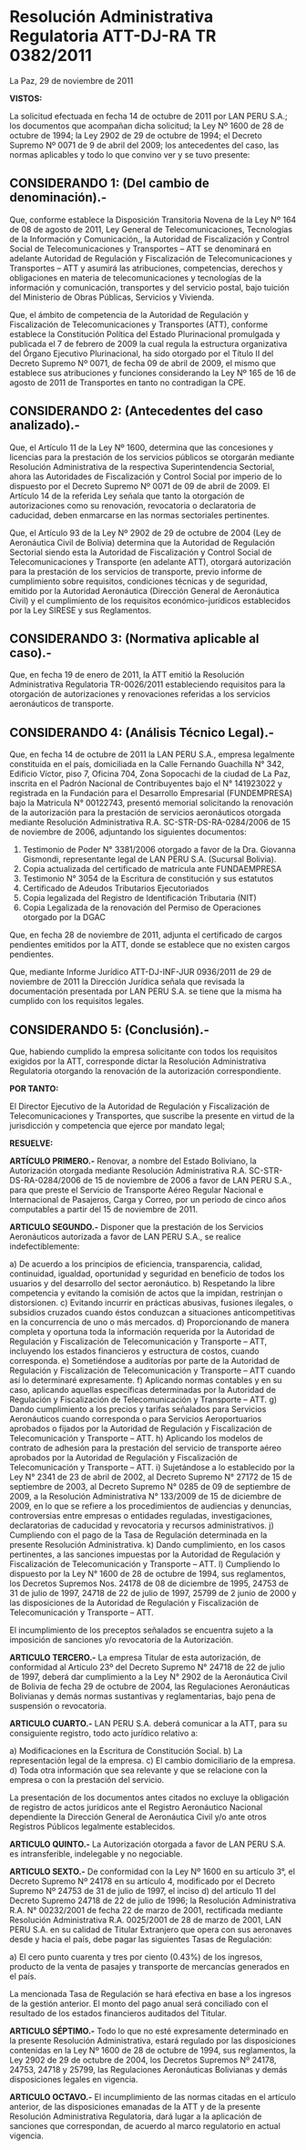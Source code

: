 # Resolución Administrativa Regulatoria ATT-DJ-RA TR 0382/2011

La Paz, 29 de noviembre de 2011

**VISTOS:**

La solicitud efectuada en fecha 14 de octubre de 2011 por LAN PERU S.A.; los documentos que acompañan dicha solicitud; la Ley Nº 1600 de 28 de octubre de 1994; la Ley 2902 de 29 de octubre de 1994; el Decreto Supremo Nº 0071 de 9 de abril del 2009; los antecedentes del caso, las normas aplicables y todo lo que convino ver y se tuvo presente:

## CONSIDERANDO 1: (Del cambio de denominación).-

Que, conforme establece la Disposición Transitoria Novena de la Ley Nº 164 de 08 de agosto de 2011, Ley General de Telecomunicaciones, Tecnologías de la Información y Comunicación,, la Autoridad de Fiscalización y Control Social de Telecomunicaciones y Transportes – ATT se denominará en adelante Autoridad de Regulación y Fiscalización de Telecomunicaciones y Transportes – ATT y asumirá las atribuciones, competencias, derechos y obligaciones en materia de telecomunicaciones y tecnologías de la información y comunicación, transportes y del servicio postal, bajo tuición del Ministerio de Obras Públicas, Servicios y Vivienda.

Que, el ámbito de competencia de la Autoridad de Regulación y Fiscalización de Telecomunicaciones y Transportes (ATT), conforme establece la Constitución Política del Estado Plurinacional promulgada y publicada el 7 de febrero de 2009 la cual regula la estructura organizativa del Órgano Ejecutivo Plurinacional, ha sido otorgado por el Título II del Decreto Supremo Nº 0071, de fecha 09 de abril de 2009, el mismo que establece sus atribuciones y funciones considerando la Ley Nº 165 de 16 de agosto de 2011 de Transportes en tanto no contradigan la CPE.

## CONSIDERANDO 2: (Antecedentes del caso analizado).-

Que, el Artículo 11 de la Ley Nº 1600, determina que las concesiones y licencias para la prestación de los servicios públicos se otorgarán mediante Resolución Administrativa de la respectiva Superintendencia Sectorial, ahora las Autoridades de Fiscalización y Control Social por imperio de lo dispuesto por el Decreto Supremo Nº 0071 de 09 de abril de 2009. El Artículo 14 de la referida Ley señala que tanto la otorgación de autorizaciones como su renovación, revocatoria o declaratoria de caducidad, deben enmarcarse en las normas sectoriales pertinentes.

Que, el Artículo 93 de la Ley Nº 2902 de 29 de octubre de 2004 (Ley de Aeronáutica Civil de Bolivia) determina que la Autoridad de Regulación Sectorial siendo esta la Autoridad de Fiscalización y Control Social de Telecomunicaciones y Transporte (en adelante ATT), otorgará autorización para la prestación de los servicios de transporte, previo informe de cumplimiento sobre requisitos, condiciones técnicas y de seguridad, emitido por la Autoridad Aeronáutica (Dirección General de Aeronáutica Civil) y el cumplimiento de los requisitos económico-jurídicos establecidos por la Ley SIRESE y sus Reglamentos.

## CONSIDERANDO 3: (Normativa aplicable al caso).-

Que, en fecha 19 de enero de 2011, la ATT emitió la Resolución Administrativa Regulatoria TR-0026/2011 estableciendo requisitos para la otorgación de autorizaciones y renovaciones referidas a los servicios aeronáuticos de transporte.

## CONSIDERANDO 4: (Análisis Técnico Legal).-

Que, en fecha 14 de octubre de 2011 la LAN PERU S.A., empresa legalmente constituida en el país, domiciliada en la Calle Fernando Guachilla N° 342, Edificio Víctor, piso 7, Oficina 704, Zona Sopocachi de la ciudad de La Paz, inscrita en el Padrón Nacional de Contribuyentes bajo el N° 141923022 y registrada en la Fundación para el Desarrollo Empresarial (FUNDEMPRESA) bajo la Matricula N° 00122743, presentó memorial solicitando la renovación de la autorización para la prestación de servicios aeronáuticos otorgada mediante Resolución Administrativa R.A. SC-STR-DS-RA-0284/2006 de 15 de noviembre de 2006, adjuntando los siguientes documentos:

1. Testimonio de Poder N° 3381/2006 otorgado a favor de la Dra. Giovanna Gismondi, representante legal de LAN PERU S.A. (Sucursal Bolivia).
2. Copia actualizada del certificado de matrícula ante FUNDAEMPRESA
3. Testimonio N° 3054 de la Escritura de constitución y sus estatutos
4. Certificado de Adeudos Tributarios Ejecutoriados
5. Copia legalizada del Registro de Identificación Tributaria (NIT)
6. Copia Legalizada de la renovación del Permiso de Operaciones otorgado por la DGAC

Que, en fecha 28 de noviembre de 2011, adjunta el certificado de cargos pendientes emitidos por la ATT, donde se establece que no existen cargos pendientes.

Que, mediante Informe Jurídico ATT-DJ-INF-JUR 0936/2011 de 29 de noviembre de 2011 la Dirección Jurídica señala que revisada la documentación presentada por LAN PERU S.A. se tiene que la misma ha cumplido con los requisitos legales.

## CONSIDERANDO 5: (Conclusión).-

Que, habiendo cumplido la empresa solicitante con todos los requisitos exigidos por la ATT, corresponde dictar la Resolución Administrativa Regulatoria otorgando la renovación de la autorización correspondiente.

**POR TANTO:**

El Director Ejecutivo de la Autoridad de Regulación y Fiscalización de Telecomunicaciones y Transportes, que suscribe la presente en virtud de la jurisdicción y competencia que ejerce por mandato legal;

**RESUELVE:**

**ARTÍCULO PRIMERO.-** Renovar, a nombre del Estado Boliviano, la Autorización otorgada mediante Resolución Administrativa R.A. SC-STR-DS-RA-0284/2006 de 15 de noviembre de 2006 a favor de LAN PERU S.A., para que preste el Servicio de Transporte Aéreo Regular Nacional e Internacional de Pasajeros, Carga y Correo, por un periodo de cinco años computables a partir del 15 de noviembre de 2011.

**ARTICULO SEGUNDO.-** Disponer que la prestación de los Servicios Aeronáuticos autorizada a favor de LAN PERU S.A., se realice indefectiblemente:

a) De acuerdo a los principios de eficiencia, transparencia, calidad, continuidad, igualdad, oportunidad y seguridad en beneficio de todos los usuarios y del desarrollo del sector aeronáutico. 
b) Respetando la libre competencia y evitando la comisión de actos que la impidan, restrinjan o distorsionen. 
c) Evitando incurrir en prácticas abusivas, fusiones ilegales, o subsidios cruzados cuando éstos conduzcan a situaciones anticompetitivas en la concurrencia de uno o más mercados. 
d) Proporcionando de manera completa y oportuna toda la información requerida por la Autoridad de Regulación y Fiscalización de Telecomunicación y Transporte – ATT, incluyendo los estados financieros y estructura de costos, cuando corresponda. 
e) Sometiéndose a auditorías por parte de la Autoridad de Regulación y Fiscalización de Telecomunicación y Transporte – ATT cuando así lo determinaré expresamente. 
f) Aplicando normas contables y en su caso, aplicando aquellas específicas determinadas por la Autoridad de Regulación y Fiscalización de Telecomunicación y Transporte – ATT. 
g) Dando cumplimiento a los precios y tarifas señalados para Servicios Aeronáuticos cuando corresponda o para Servicios Aeroportuarios aprobados o fijados por la Autoridad de Regulación y Fiscalización de Telecomunicación y Transporte – ATT. 
h) Aplicando los modelos de contrato de adhesión para la prestación del servicio de transporte aéreo aprobados por la Autoridad de Regulación y Fiscalización de Telecomunicación y Transporte – ATT. 
i) Sujetándose a lo establecido por la Ley N° 2341 de 23 de abril de 2002, al Decreto Supremo N° 27172 de 15 de septiembre de 2003, al Decreto Supremo N° 0285 de 09 de septiembre de 2009, a la Resolución Administrativa N° 133/2009 de 15 de diciembre de 2009, en lo que se refiere a los procedimientos de audiencias y denuncias, controversias entre empresas o entidades reguladas, investigaciones, declaratorias de caducidad y revocatoria y recursos administrativos. 
j) Cumpliendo con el pago de la Tasa de Regulación determinada en la presente Resolución Administrativa. 
k) Dando cumplimiento, en los casos pertinentes, a las sanciones impuestas por la Autoridad de Regulación y Fiscalización de Telecomunicación y Transporte – ATT. 
l) Cumpliendo lo dispuesto por la Ley N° 1600 de 28 de octubre de 1994, sus reglamentos, los Decretos Supremos Nos. 24178 de 08 de diciembre de 1995, 24753 de 31 de julio de 1997, 24718 de 22 de julio de 1997, 25799 de 2 junio de 2000 y las disposiciones de la Autoridad de Regulación y Fiscalización de Telecomunicación y Transporte – ATT.  

El incumplimiento de los preceptos señalados se encuentra sujeto a la imposición de sanciones y/o revocatoria de la Autorización.

**ARTICULO TERCERO.-** La empresa Titular de esta autorización, de conformidad al Artículo 23º del Decreto Supremo N° 24718 de 22 de julio de 1997, deberá dar cumplimiento a la Ley N° 2902 de la Aeronáutica Civil de Bolivia de fecha 29 de octubre de 2004, las Regulaciones Aeronáuticas Bolivianas y demás normas sustantivas y reglamentarias, bajo pena de suspensión o revocatoria.

**ARTICULO CUARTO.-** LAN PERU S.A. deberá comunicar a la ATT, para su consiguiente registro, todo acto jurídico relativo a:

a) Modificaciones en la Escritura de Constitución Social. 
b) La representación legal de la empresa. 
c) El cambio domiciliario de la empresa. 
d) Toda otra información que sea relevante y que se relacione con la empresa o con la prestación del servicio. 

La presentación de los documentos antes citados no excluye la obligación de registro de actos jurídicos ante el Registro Aeronáutico Nacional dependiente la Dirección General de Aeronáutica Civil y/o ante otros Registros Públicos legalmente establecidos.

**ARTICULO QUINTO.-** La Autorización otorgada a favor de LAN PERU S.A. es intransferible, indelegable y no negociable.

**ARTICULO SEXTO.-** De conformidad con la Ley Nº 1600 en su artículo 3°, el Decreto Supremo Nº 24178 en su artículo 4, modificado por el Decreto Supremo Nº 24753 de 31 de julio de 1997, el inciso d) del artículo 11 del Decreto Supremo 24718 de 22 de julio de 1996; la Resolución Administrativa R.A. N° 00232/2001 de fecha 22 de marzo de 2001, rectificada mediante Resolución Administrativa R.A. 0025/2001 de 28 de marzo de 2001, LAN PERU S.A. en su calidad de Titular Extranjero que opera con sus aeronaves desde y hacia el país, debe pagar las siguientes Tasas de Regulación:

a) El cero punto cuarenta y tres por ciento (0.43%) de los ingresos, producto de la venta de pasajes y transporte de mercancías generados en el país. 

La mencionada Tasa de Regulación se hará efectiva en base a los ingresos de la gestión anterior. El monto del pago anual será conciliado con el resultado de los estados financieros auditados del Titular.

**ARTICULO SÉPTIMO.-** Todo lo que no esté expresamente determinado en la presente Resolución Administrativa, estará regulado por las disposiciones contenidas en la Ley Nº 1600 de 28 de octubre de 1994, sus reglamentos, la Ley 2902 de 29 de octubre de 2004, los Decretos Supremos Nº 24178, 24753, 24718 y 25799, las Regulaciones Aeronáuticas Bolivianas y demás disposiciones legales en vigencia.

**ARTICULO OCTAVO.-** El incumplimiento de las normas citadas en el artículo anterior, de las disposiciones emanadas de la ATT y de la presente Resolución Administrativa Regulatoria, dará lugar a la aplicación de sanciones que correspondan, de acuerdo al marco regulatorio en actual vigencia.
